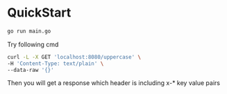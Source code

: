 # QuickStart
```bash
go run main.go
```
Try following cmd
```bash
curl -L -X GET 'localhost:8080/uppercase' \
-H 'Content-Type: text/plain' \
--data-raw '{}'
```
Then you will get a response which header is including x-* key value pairs
